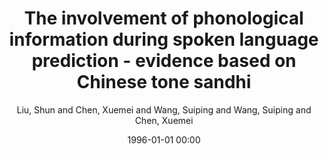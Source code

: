 ---
layout: post
title: The involvement of phonological information during spoken language prediction  - evidence based on Chinese tone sandhi

date: 1996-01-01 00:00
author: Liu, Shun and Chen, Xuemei and Wang, Suiping and Wang, Suiping and Chen, Xuemei

---